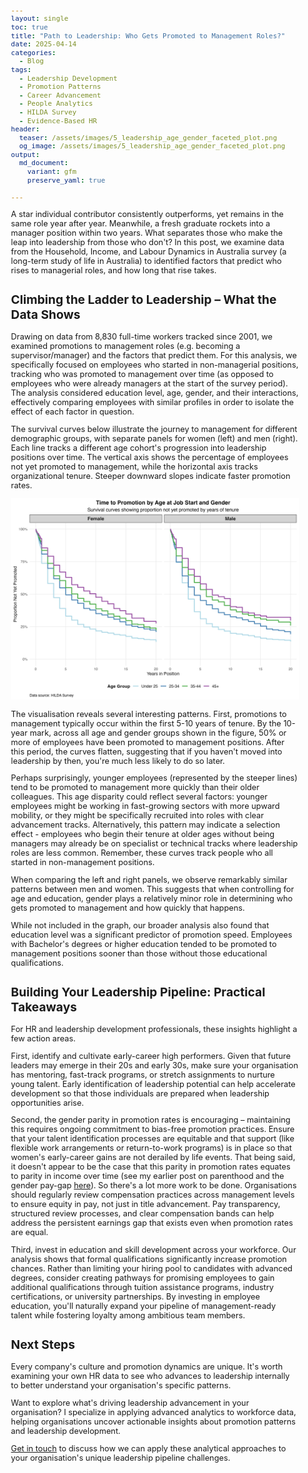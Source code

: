 ```yaml
---
layout: single
toc: true
title: "Path to Leadership: Who Gets Promoted to Management Roles?"
date: 2025-04-14
categories:
  - Blog
tags:
  - Leadership Development
  - Promotion Patterns
  - Career Advancement
  - People Analytics
  - HILDA Survey
  - Evidence-Based HR
header:
  teaser: /assets/images/5_leadership_age_gender_faceted_plot.png
  og_image: /assets/images/5_leadership_age_gender_faceted_plot.png
output: 
  md_document:
    variant: gfm
    preserve_yaml: true
    
---
```


<style>
  body {
    font-size: 0.8em; /* Adjust font size just for this page */
  }
</style>

A star individual contributor consistently outperforms, yet remains in the same role year after year. Meanwhile, a fresh graduate rockets into a manager position within two years. What separates those who make the leap into leadership from those who don't? In this post, we examine data from the Household, Income, and Labour Dynamics in Australia survey (a long-term study of life in Australia) to identified factors that predict who rises to managerial roles, and how long that rise takes.

## Climbing the Ladder to Leadership – What the Data Shows

Drawing on data from 8,830 full-time workers tracked since 2001, we examined promotions to management roles (e.g. becoming a supervisor/manager) and the factors that predict them. For this analysis, we specifically focused on employees who started in non-managerial positions, tracking who was promoted to management over time (as opposed to employees who were already managers at the start of the survey period). The analysis considered education level, age, gender, and their interactions, effectively comparing employees with similar profiles in order to isolate the effect of each factor in question.

The survival curves below illustrate the journey to management for different demographic groups, with separate panels for women (left) and men (right). Each line tracks a different age cohort's progression into leadership positions over time. The vertical axis shows the percentage of employees not yet promoted to management, while the horizontal axis tracks organizational tenure. Steeper downward slopes indicate faster promotion rates.

![](/assets/images/5_leadership_age_gender_faceted_plot.png)

The visualisation reveals several interesting patterns. First, promotions to management typically occur within the first 5-10 years of tenure. By the 10-year mark, across all age and gender groups shown in the figure, 50% or more of employees have been promoted to management positions. After this period, the curves flatten, suggesting that if you haven't moved into leadership by then, you're much less likely to do so later.

Perhaps surprisingly, younger employees (represented by the steeper lines) tend to be promoted to management more quickly than their older colleagues. This age disparity could reflect several factors: younger employees might be working in fast-growing sectors with more upward mobility, or they might be specifically recruited into roles with clear advancement tracks. Alternatively, this pattern may indicate a selection effect - employees who begin their tenure at older ages without being managers may already be on specialist or technical tracks where leadership roles are less common. Remember, these curves track people who all started in non-management positions.

When comparing the left and right panels, we observe remarkably similar patterns between men and women. This suggests that when controlling for age and education, gender plays a relatively minor role in determining who gets promoted to management and how quickly that happens.

While not included in the graph, our broader analysis also found that education level was a significant predictor of promotion speed. Employees with Bachelor's degrees or higher education tended to be promoted to management positions sooner than those without those educational qualifications.

## Building Your Leadership Pipeline: Practical Takeaways

For HR and leadership development professionals, these insights highlight a few action areas.

First, identify and cultivate early-career high performers. Given that future leaders may emerge in their 20s and early 30s, make sure your organisation has mentoring, fast-track programs, or stretch assignments to nurture young talent. Early identification of leadership potential can help accelerate development so that those individuals are prepared when leadership opportunities arise.

Second, the gender parity in promotion rates is encouraging – maintaining this requires ongoing commitment to bias-free promotion practices. Ensure that your talent identification processes are equitable and that support (like flexible work arrangements or return-to-work programs) is in place so that women's early-career gains are not derailed by life events. That being said, it doesn't appear to be the case that this parity in promotion rates equates to parity in income over time (see my earlier post on parenthood and the gender pay-gap [here](/blog/2025/04/01/parenthood-career-earning)). So there's a lot more work to be done. Organisations should regularly review compensation practices across management levels to ensure equity in pay, not just in title advancement. Pay transparency, structured review processes, and clear compensation bands can help address the persistent earnings gap that exists even when promotion rates are equal.

Third, invest in education and skill development across your workforce. Our analysis shows that formal qualifications significantly increase promotion chances. Rather than limiting your hiring pool to candidates with advanced degrees, consider creating pathways for promising employees to gain additional qualifications through tuition assistance programs, industry certifications, or university partnerships. By investing in employee education, you'll naturally expand your pipeline of management-ready talent while fostering loyalty among ambitious team members.

## Next Steps

Every company's culture and promotion dynamics are unique. It's worth examining your own HR data to see who advances to leadership internally to better understand your organisation's specific patterns.

Want to explore what's driving leadership advancement in your organisation? I specialize in applying advanced analytics to workforce data, helping organisations uncover actionable insights about promotion patterns and leadership development.

[Get in touch](mailto:t.ballard@uq.edu.au) to discuss how we can apply these analytical approaches to your organisation's unique leadership pipeline challenges.